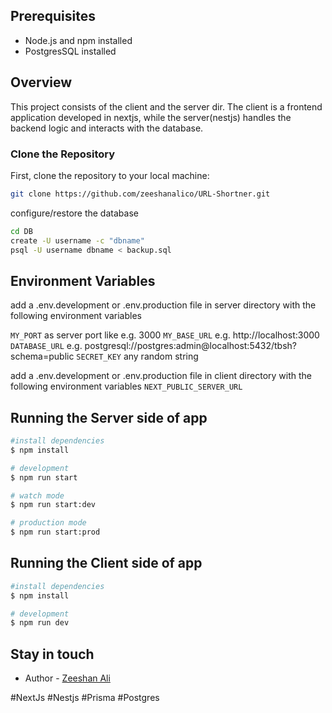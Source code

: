 
## Prerequisites

- Node.js and npm installed
- PostgresSQL installed
  
## Overview

This project consists of the client and the server dir. The client is a frontend application developed in nextjs, while the server(nestjs) handles the backend logic and interacts with the database.

### Clone the Repository

First, clone the repository to your local machine:
```bash
git clone https://github.com/zeeshanalico/URL-Shortner.git
```
configure/restore the database
```bash
cd DB
create -U username -c "dbname"
psql -U username dbname < backup.sql
```

## Environment Variables

add a .env.development or .env.production file in server directory with the following environment variables

`MY_PORT` as server port like e.g. 3000
`MY_BASE_URL` e.g. http://localhost:3000
`DATABASE_URL` e.g. postgresql://postgres:admin@localhost:5432/tbsh?schema=public
`SECRET_KEY` any random string

add a .env.development or .env.production file in client directory with the following environment variables
`NEXT_PUBLIC_SERVER_URL`

## Running the Server side of app

```bash
#install dependencies
$ npm install

# development
$ npm run start

# watch mode
$ npm run start:dev

# production mode
$ npm run start:prod
```


## Running the Client side of app

```bash
#install dependencies
$ npm install

# development
$ npm run dev
```


## Stay in touch

- Author - [Zeeshan Ali](https://linkedin.com/in/zeeshanalico)

<span id="hashtag">#NextJs</span>
<span id="hashtag">#Nestjs</span>
<span id="hashtag">#Prisma</span>
<span id="hashtag">#Postgres</span>
